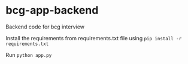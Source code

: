 # bcg-app-backend
Backend code for bcg interview

Install the requirements from requirements.txt file using
`pip install -r requirements.txt`

Run
`python app.py`

